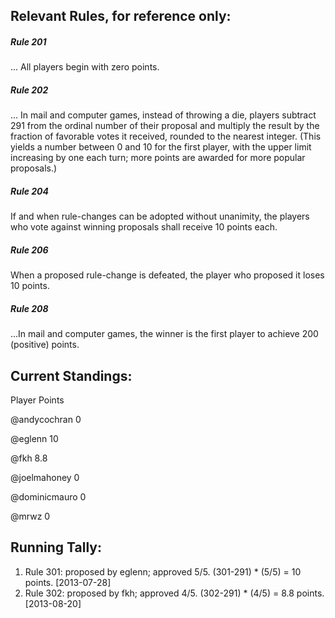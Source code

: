 ## Relevant Rules, for reference only:
##### Rule 201
... All players begin with zero points.

##### Rule 202
... In mail and computer games, instead of throwing a die, players subtract 291 from the ordinal number of their proposal and multiply the result by the fraction of favorable votes it received, rounded to the nearest integer. (This yields a number between 0 and 10 for the first player, with the upper limit increasing by one each turn; more points are awarded for more popular proposals.)

##### Rule 204
If and when rule-changes can be adopted without unanimity, the players who vote against winning proposals shall receive 10 points each.

##### Rule 206
When a proposed rule-change is defeated, the player who proposed it loses 10 points.

##### Rule 208
...In mail and computer games, the winner is the first player to achieve 200 (positive) points.

## Current Standings:
Player  Points

@andycochran 0

@eglenn 10

@fkh  8.8

@joelmahoney  0

@dominicmauro 0

@mrwz 0

## Running Tally:
1. Rule 301: proposed by eglenn; approved 5/5.  (301-291) * (5/5) = 10 points.  [2013-07-28]
2. Rule 302: proposed by fkh; approved 4/5. (302-291) * (4/5) = 8.8 points. [2013-08-20]
